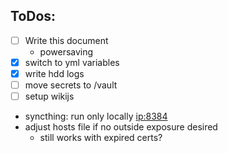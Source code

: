 
## ToDos:
- [ ] Write this document
    - powersaving
- [X] switch to yml variables
- [X] write hdd logs
- [ ] move secrets to /vault
- [ ] setup wikijs

- syncthing: run only locally <ip:8384>
- adjust hosts file if no outside exposure desired
    - still works with expired certs?
